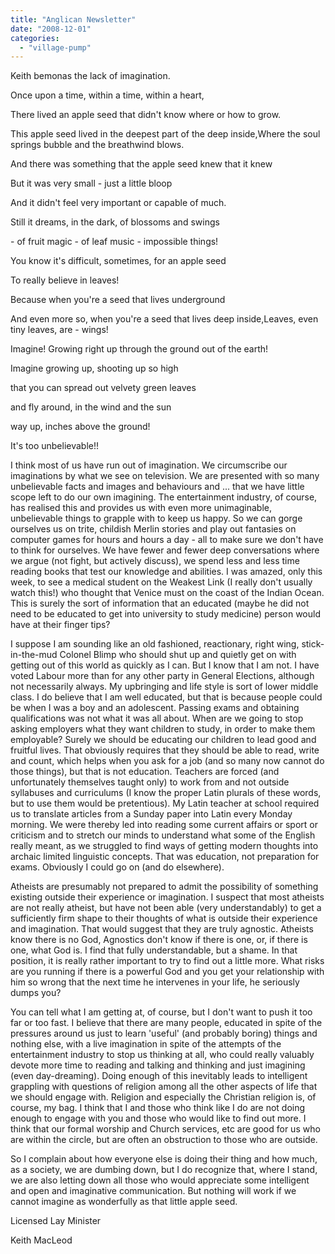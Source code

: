 ```yaml
---
title: "Anglican Newsletter"
date: "2008-12-01"
categories: 
  - "village-pump"
---
```


Keith bemonas the lack of imagination.

Once upon a time, within a time, within a heart,

There lived an apple seed that didn't know where or how to grow.

This apple seed lived in the deepest part of the deep inside,Where the soul springs bubble and the breathwind blows.

And there was something that the apple seed knew that it knew

But it was very small - just a little bloop

And it didn't feel very important or capable of much.

Still it dreams, in the dark, of blossoms and swings

\- of fruit magic - of leaf music - impossible things!

You know it's difficult, sometimes, for an apple seed

To really believe in leaves!

Because when you're a seed that lives underground

And even more so, when you're a seed that lives deep inside,Leaves, even tiny leaves, are - wings!

Imagine! Growing right up through the ground out of the earth!

Imagine growing up, shooting up so high

that you can spread out velvety green leaves

and fly around, in the wind and the sun

way up, inches above the ground!

It's too unbelievable!!

I think most of us have run out of imagination. We circumscribe our imaginations by what we see on television. We are presented with so many unbelievable facts and images and behaviours and ... that we have little scope left to do our own imagining. The entertainment industry, of course, has realised this and provides us with even more unimaginable, unbelievable things to grapple with to keep us happy. So we can gorge ourselves us on trite, childish Merlin stories and play out fantasies on computer games for hours and hours a day - all to make sure we don't have to think for ourselves. We have fewer and fewer deep conversations where we argue (not fight, but actively discuss), we spend less and less time reading books that test our knowledge and abilities. I was amazed, only this week, to see a medical student on the Weakest Link (I really don't usually watch this!) who thought that Venice must on the coast of the Indian Ocean. This is surely the sort of information that an educated (maybe he did not need to be educated to get into university to study medicine) person would have at their finger tips?

I suppose I am sounding like an old fashioned, reactionary, right wing, stick-in-the-mud Colonel Blimp who should shut up and quietly get on with getting out of this world as quickly as I can. But I know that I am not. I have voted Labour more than for any other party in General Elections, although not necessarily always. My upbringing and life style is sort of lower middle class. I do believe that I am well educated, but that is because people could be when I was a boy and an adolescent. Passing exams and obtaining qualifications was not what it was all about. When are we going to stop asking employers what they want children to study, in order to make them employable? Surely we should be educating our children to lead good and fruitful lives. That obviously requires that they should be able to read, write and count, which helps when you ask for a job (and so many now cannot do those things), but that is not education. Teachers are forced (and unfortunately themselves taught only) to work from and not outside syllabuses and curriculums (I know the proper Latin plurals of these words, but to use them would be pretentious). My Latin teacher at school required us to translate articles from a Sunday paper into Latin every Monday morning. We were thereby led into reading some current affairs or sport or criticism and to stretch our minds to understand what some of the English really meant, as we struggled to find ways of getting modern thoughts into archaic limited linguistic concepts. That was education, not preparation for exams. Obviously I could go on (and do elsewhere).

Atheists are presumably not prepared to admit the possibility of something existing outside their experience or imagination. I suspect that most atheists are not really atheist, but have not been able (very understandably) to get a sufficiently firm shape to their thoughts of what is outside their experience and imagination. That would suggest that they are truly agnostic. Atheists know there is no God, Agnostics don't know if there is one, or, if there is one, what God is. I find that fully understandable, but a shame. In that position, it is really rather important to try to find out a little more. What risks are you running if there is a powerful God and you get your relationship with him so wrong that the next time he intervenes in your life, he seriously dumps you?

You can tell what I am getting at, of course, but I don't want to push it too far or too fast. I believe that there are many people, educated in spite of the pressures around us just to learn 'useful' (and probably boring) things and nothing else, with a live imagination in spite of the attempts of the entertainment industry to stop us thinking at all, who could really valuably devote more time to reading and talking and thinking and just imagining (even day-dreaming). Doing enough of this inevitably leads to intelligent grappling with questions of religion among all the other aspects of life that we should engage with. Religion and especially the Christian religion is, of course, my bag. I think that I and those who think like I do are not doing enough to engage with you and those who would like to find out more. I think that our formal worship and Church services, etc are good for us who are within the circle, but are often an obstruction to those who are outside.

So I complain about how everyone else is doing their thing and how much, as a society, we are dumbing down, but I do recognize that, where I stand, we are also letting down all those who would appreciate some intelligent and open and imaginative communication. But nothing will work if we cannot imagine as wonderfully as that little apple seed.

Licensed Lay Minister

Keith MacLeod
